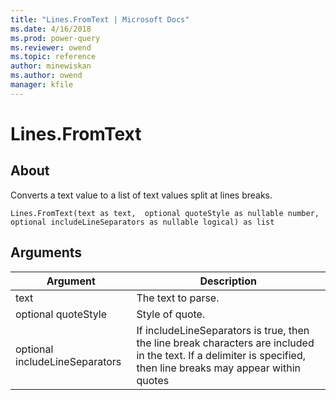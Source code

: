 ```yaml
---
title: "Lines.FromText | Microsoft Docs"
ms.date: 4/16/2018
ms.prod: power-query
ms.reviewer: owend
ms.topic: reference
author: minewiskan
ms.author: owend
manager: kfile
---
```

# Lines.FromText

  
## About  
Converts a text value to a list of text values split at lines breaks.  
  
```  
Lines.FromText(text as text,  optional quoteStyle as nullable number,  optional includeLineSeparators as nullable logical) as list  
```  
  
## <a name="__toc360789868"></a>Arguments  
  
|Argument|Description|  
|------------|---------------|  
|text|The text to parse.|  
|optional quoteStyle|Style of quote.|  
|optional includeLineSeparators|If includeLineSeparators is true, then the line break characters are included in the text. If a delimiter is specified, then line breaks may appear within quotes|  
  
